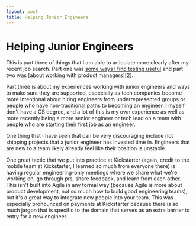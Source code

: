 ```yaml
---
layout: post
title: Helping Junior Engineers
---
```

Helping Junior Engineers 
=====

This is part three of things that I am able to articulate more clearly after my recent job search.  Part one was [some ways I find testing useful][1] and part two was [about working with product managers][2].

Part three is about my experiences working with junior engineers and ways to make sure they are supported, especially as tech companies become more intentional about hiring engineers from underrepresented groups or people who have non-traditional paths to becoming an engineer.  I myself don't have a CS degree, and a lot of this is my own experience as well as more recently being a more senior engineer or tech lead on a team with people who are starting their first job as an engineer.

One thing that I have seen that can be very discouraging include not shipping projects that a junior engineer has invested time in.  Engineers that are new to a team likely already feel like their position is unstable.

One great tactic that we put into practice at Kickstarter (again, credit to the mobile team at Kickstarter, I learned so much from everyone there) is having regular engineering-only meetings where we share what we're working on, go through prs, share feedback, and learn from each other.  This isn't built into Agile in any formal way (because Agile is more about product development, not so much how to build good engineering teams), but it's a great way to integrate new people into your team.  This was especially pronounced on payments at Kickstarter because there is so much jargon that is specific to the domain that serves as an extra barrier to entry for a new engineer.

[1]: http://julieswoope.com/2018/05/12/testing-and-mental-blocks